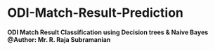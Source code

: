 # ODI-Match-Result-Prediction
**ODI Match Result Classification using Decision trees &amp; Naive Bayes  @Author: Mr. R. Raja Subramanian**
